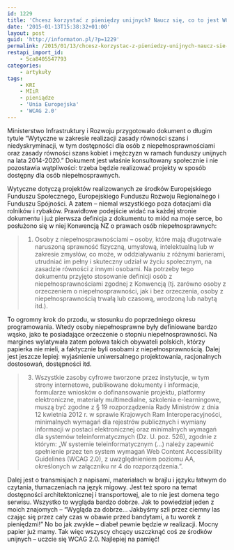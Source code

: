 ```yaml
---
id: 1229
title: 'Chcesz korzystać z pieniędzy unijnych? Naucz się, co to jest WCAG 2.0'
date: '2015-01-13T15:38:32+01:00'
layout: post
guid: 'http://informaton.pl/?p=1229'
permalink: /2015/01/13/chcesz-korzystac-z-pieniedzy-unijnych-naucz-sie-co-to-jest-wcag-2-0/
restapi_import_id:
    - 5ca8405547793
categories:
    - artykuły
tags:
    - KRI
    - MIiR
    - pieniądze
    - 'Unia Europejska'
    - 'WCAG 2.0'
---
```


Ministerstwo Infrastruktury i Rozwoju przygotowało dokument o długim tytule “Wytyczne w zakresie realizacji zasady równości szans i niedyskryminacji, w tym dostępności dla osób z niepełnosprawnościami oraz zasady równości szans kobiet i mężczyzn w ramach funduszy unijnych na lata 2014-2020.” Dokument jest właśnie konsultowany społecznie i nie pozostawia wątpliwości: trzeba będzie realizować projekty w sposób dostępny dla osób niepełnosprawnych.

Wytyczne dotyczą projektów realizowanych ze środków Europejskiego Funduszu Społecznego, Europejskiego Funduszu Rozwoju Regionalnego i Funduszu Spójności. A zatem – niemal wszystkiego poza dotacjami dla rolników i rybaków. Prawidłowe podejście widać na każdej stronie dokumentu i już pierwsza definicja z dokumentu to miód na moje serce, bo posłużono się w niej Konwencją NZ o prawach osób niepełnosprawnych:

> 1) Osoby z niepełnosprawnościami – osoby, które mają długotrwale naruszoną sprawność fizyczną, umysłową, intelektualną lub w zakresie zmysłów, co może, w oddziaływaniu z różnymi barierami, utrudniać im pełny i skuteczny udział w życiu społecznym, na zasadzie równości z innymi osobami. Na potrzeby tego dokumentu przyjęto stosowanie definicji osób z niepełnosprawnościami zgodnej z Konwencją (tj. zarówno osoby z orzeczeniem o niepełnosprawności, jak i bez orzeczenia, osoby z niepełnosprawnością trwałą lub czasową, wrodzoną lub nabytą itd.).

To ogromny krok do przodu, w stosunku do poprzedniego okresu programowania. Wtedy osoby niepełnosprawne były definiowane bardzo wąsko, jako te posiadające orzeczenie o stopniu niepełnosprawności. Na margines wylatywała zatem połowa takich obywateli polskich, którzy papierka nie mieli, a faktycznie byli osobami z niepełnosprawnością. Dalej jest jeszcze lepiej: wyjaśnienie uniwersalnego projektowania, racjonalnych dostosowań, dostępności itd.

> 3) Wszystkie zasoby cyfrowe tworzone przez instytucje, w tym strony internetowe, publikowane dokumenty i informacje, formularze wniosków o dofinansowanie projektu, platformy elektroniczne, materiały multimedialne, szkolenia e-learningowe, muszą być zgodne z § 19 rozporządzenia Rady Ministrów z dnia 12 kwietnia 2012 r. w sprawie Krajowych Ram Interoperacyjności, minimalnych wymagań dla rejestrów publicznych i wymiany informacji w postaci elektronicznej oraz minimalnych wymagań dla systemów teleinformatycznych (Dz. U. poz. 526), zgodnie z którym: „W systemie teleinformatycznym (…) należy zapewnić spełnienie przez ten system wymagań Web Content Accessibility Guidelines (WCAG 2.0), z uwzględnieniem poziomu AA, określonych w załączniku nr 4 do rozporządzenia.”.

Dalej jest o transmisjach z napisami, materiałach w brajlu i języku łatwym do czytania, tłumaczeniach na język migowy. Jest też sporo na temat dostępności architektonicznej i transportowej, ale to nie jest domena tego serwisu. Wszystko to wygląda bardzo dobrze. Jak to powiedział jeden z moich znajomych – “Wygląda za dobrze… Jakbyśmy szli przez ciemny las czając się przez cały czas w obawie przed bandytami, a tu worek z pieniędzmi!” No bo jak zwykle – diabeł pewnie będzie w realizacji. Mocny papier już mamy. Tak więc wszyscy chcący uszczknąć coś ze środków unijnych – uczcie się WCAG 2.0. Najlepiej na pamięć!